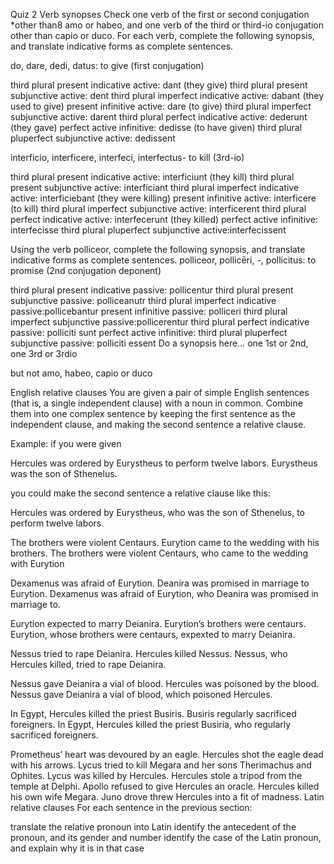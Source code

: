 Quiz 2
Verb synopses
Check one verb of the first or second conjugation *other than8 amo or habeo, and one verb of the third or third-io conjugation other than capio or duco. For each verb, complete the following synopsis, and translate indicative forms as complete sentences.

do, dare, dedi, datus: to give (first conjugation)

third plural present indicative active: dant (they give)
third plural present subjunctive active: dent 
third plural imperfect indicative active: dabant (they used to give)
present infinitive active: dare (to give)
third plural imperfect subjunctive active: darent 
third plural perfect indicative active: dederunt (they gave)
perfect active infinitive: dedisse (to have given)
third plural pluperfect subjunctive active: dedissent 

interficio, interficere, interfeci, interfectus- to kill (3rd-io)

third plural present indicative active: interficiunt (they kill)
third plural present subjunctive active: interficiant
third plural imperfect indicative active: interficiebant (they were killing)
present infinitive active: interficere (to kill)
third plural imperfect subjunctive active: interficerent
third plural perfect indicative active: interfecerunt (they killed)
perfect active infinitive: interfecisse
third plural pluperfect subjunctive active:interfecissent 

Using the verb polliceor, complete the following synopsis, and translate indicative forms as complete sentences.
polliceor, pollicēri, -, pollicitus: to promise (2nd conjugation deponent)

third plural present indicative passive: pollicentur
third plural present subjunctive passive: polliceanutr
third plural imperfect indicative passive:pollicebantur
present infinitive passive: polliceri
third plural imperfect subjunctive passive:pollicerentur
third plural perfect indicative passive: polliciti sunt
perfect active infinitive:
third plural pluperfect subjunctive passive: polliciti essent
Do a synopsis here… one 1st or 2nd, one 3rd or 3rdio

but not amo, habeo, capio or duco

English relative clauses
You are given a pair of simple English sentences (that is, a single independent clause) with a noun in common. Combine them into one complex sentence by keeping the first sentence as the independent clause, and making the second sentence a relative clause.

Example: if you were given

Hercules was ordered by Eurystheus to perform twelve labors. Eurystheus was the son of Sthenelus.

you could make the second sentence a relative clause like this:

Hercules was ordered by Eurystheus, who was the son of Sthenelus, to perform twelve labors.

The brothers were violent Centaurs. Eurytion came to the wedding with his brothers.
The brothers were violent Centaurs, who came to the wedding with Eurytion


Dexamenus was afraid of Eurytion. Deanira was promised in marriage to Eurytion.
Dexamenus was afraid of Eurytion, who Deanira was promised in marriage to. 


Eurytion expected to marry Deianira. Eurytion’s brothers were centaurs.
Eurytion, whose brothers were centaurs, expexted to marry Deianira. 

Nessus tried to rape Deianira. Hercules killed Nessus.
Nessus, who Hercules killed, tried to rape Deianira. 

Nessus gave Deianira a vial of blood. Hercules was poisoned by the blood.
Nessus gave Deianira a vial of blood, which poisoned Hercules. 

In Egypt, Hercules killed the priest Busiris. Busiris regularly sacrificed foreigners.
In Egypt, Hercules killed the priest Busiria, who regularly sacrificed foreigners. 

Prometheus’ heart was devoured by an eagle. Hercules shot the eagle dead with his arrows.
Lycus tried to kill Megara and her sons Therimachus and Ophites. Lycus was killed by Hercules.
Hercules stole a tripod from the temple at Delphi. Apollo refused to give Hercules an oracle.
Hercules killed his own wife Megara. Juno drove threw Hercules into a fit of madness.
Latin relative clauses
For each sentence in the previous section:

translate the relative pronoun into Latin
identify the antecedent of the pronoun, and its gender and number
identify the case of the Latin pronoun, and explain why it is in that case
